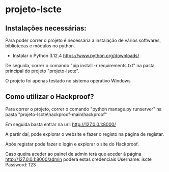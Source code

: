 # projeto-Iscte

## Instalações necessárias:
Para poder correr o projeto é necessária a instalação de vários softwares, bibliotecas e módulos no python.

- Instalar o Python 3.12.4 https://www.python.org/downloads/

De seguida, correr o comando "pip install -r requirements.txt" na pasta principal do projeto "projeto-Iscte".

O projeto foi apenas testado no sistema operativo Windows

## Como utilizar o Hackproof?
Para correr o projeto, correr o comando "python manage.py runserver" na pasta "projeto-Iscte\hackproof-main\hackproof"

Em seguida basta entrar na url: http://127.0.0.1:8000/

A partir daí, pode explorar o website e fazer o registo na página de registar.

Após registar pode fazer o login e explorar o site do Hackproof.

Caso queira aceder ao painel de admin terá que aceder à página http://127.0.0.1:8000/admin  poderá estas credenciais
Username: iscte
Password: 123


